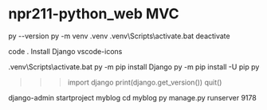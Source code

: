 # npr211-python_web MVC

py --version
py -m venv .venv
.venv\Scripts\activate.bat
deactivate

code .
Install 
Django
vscode-icons

.venv\Scripts\activate.bat
py -m pip install Django
py -m pip install -U pip
py
>>>import django
>>>print(django.get_version())
>>>quit()

django-admin startproject myblog
cd myblog
py manage.py runserver 9178